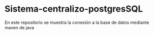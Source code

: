 # Sistema-centralizo-postgresSQL
En este repositorio se muestra la conexión a la base de datos mediante maven de java 
